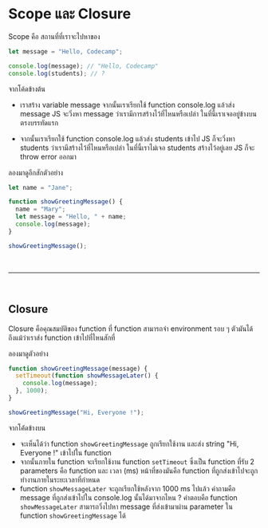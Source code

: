 # Scope และ Closure

Scope คือ สถานที่ที่เราจะไปหาของ

```javascript
let message = "Hello, Codecamp";

console.log(message); // "Hello, Codecamp"
console.log(students); // ?
```

จากโค้ดข้างต้น

- เราสร้าง variable message จากนั้นเราเรียกใช้ function console.log แล้วส่ง message JS จะวิ่งหา message ว่าเรามีการสร้างไว้ที่ไหนหรือเปล่า ในที่นี้เราเจออยู่ข้างบนตรงบรรทัดแรก

- จากนั้นเราเรียกใช้ function console.log แล้วส่ง students เข้าไป JS ก็จะวิ่งหา students ว่าเรามีสร้างไว้ที่ไหนหรือเปล่า ในที่นี้เราไม่เจอ students สร้างไว้อยู่เลย JS ก็จะ throw error ออกมา

ลองมาดูอีกสักตัวอย่าง

```javascript
let name = "Jane";

function showGreetingMessage() {
  name = "Mary";
  let message = "Hello, " + name;
  console.log(message);
}

showGreetingMessage();
```

<br><hr><br>

## Closure

Closure คือคุณสมบัติของ function ที่ function สามารถจำ environment รอบ ๆ ตัวมันได้ ถึงแม้ว่าเราส่ง function เข้าไปที่ไหนสักที่

ลองมาดูตัวอย่าง

```javascript
function showGreetingMessage(message) {
  setTimeout(function showMessageLater() {
    console.log(message);
  }, 1000);
}

showGreetingMessage("Hi, Everyone !");
```

จากโค้่ดข้างบน

- จะเห็นได้ว่า function `showGreetingMessage` ถูกเรียกใช้งาน และส่ง string "Hi, Everyone !" เข้าไปใน function
- จากนั้นภายใน function จะเรียกใช้งาน function `setTimeout` ซึ่งเป็น function ที่รับ 2 parameters คือ function และ เวลา (ms) หน้าที่ของมันคือ function ที่ถูกส่งเข้าไปจะถูกทำงานภายในระยะเวลาที่กำหนด
- function `showMessageLater` จะถูกเรียกใช้หลังจาก 1000 ms ไปแล้ว คำถามคือ message ที่ถูกส่งเข้าไปใน console.log นั้นได้มาจากไหน ? คำตอบคือ function `showMessageLater` สามารถวิ่งไปหา message ที่ส่งเข้ามาผ่าน parameter ใน function `showGreetingMessage` ได้
